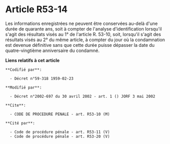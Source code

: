 # Article R53-14

Les informations enregistrées ne peuvent être conservées au-delà d'une durée de quarante ans, soit à compter de l'analyse
d'identification lorsqu'il s'agit des résultats visés au 1° de l'article R. 53-10, soit, lorsqu'il s'agit des résultats visés
au 2° du même article, à compter du jour où la condamnation est devenue définitive sans que cette durée puisse dépasser la
date du quatre-vingtième anniversaire du condamné.

**Liens relatifs à cet article**

	**Codifié par**:

	  - Décret n°59-318 1959-02-23

	**Modifié par**:

	  - Décret n°2002-697 du 30 avril 2002 - art. 1 () JORF 3 mai 2002

	**Cite**:

	  - CODE DE PROCEDURE PENALE - art. R53-10 (M)

	**Cité par**:

	  - Code de procédure pénale - art. R53-11 (V)
	  - Code de procédure pénale - art. R53-20 (V)
